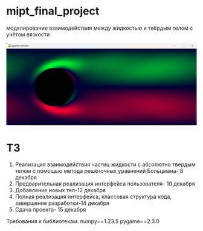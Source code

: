 # mipt_final_project

моделирование взаимодействия между жидкостью и твёрдым телом с учётом вязкости

![alt text](https://github.com/TheDrimon/solar-mipt/blob/master/%D0%A1%D0%BD%D0%B8%D0%BC%D0%BE%D0%BA%20%D1%8D%D0%BA%D1%80%D0%B0%D0%BD%D0%B0%202023-12-14%20230318.png)

# ТЗ
1) Реализация взаимодействия частиц жидкости с абсолютно твердым телом с помощью метода решёточных уравнений Больцмана- 8 декабря
2) Предварительная реализация интерфейса пользователя- 10 декабря
3) Добавление новых тел-12 декабря
4) Полная реализация интерфейса, классовая структура кода, завершение разработки-14 декабря
5) Сдача проекта- 15 декабря


Требования к библиотекам:
numpy==1.23.5
pygame==2.3.0
